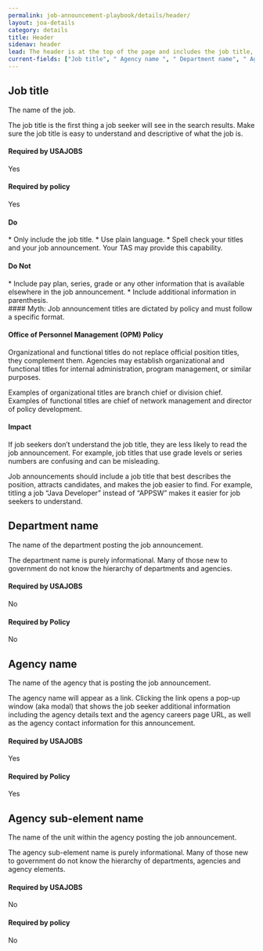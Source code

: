 ```yaml
---
permalink: job-announcement-playbook/details/header/
layout: joa-details
category: details
title: Header
sidenav: header
lead: The header is at the top of the page and includes the job title, as well as the department and agency posting the job.
current-fields: ["Job title", " Agency name ", " Department name", " Agency element" ]
---
```


## Job title

The name of the job.

The job title is the first thing a job seeker will see in the search results. Make sure the job title is easy to understand and descriptive of what the job is.

<div class="usajobs-recruitment-joa-playbook-details__container">
<div class="usajobs-recruitment-joa-playbook-details__required-by-usajobs">
  <h4>Required by USAJOBS</h4>
  <p>Yes</p>
</div>
<div class="usajobs-recruitment-joa-playbook-details__required-by-policy">
  <h4>Required by policy</h4>
  <p>Yes</p>
</div>
</div>

<div class="usajobs-recruitment-joa-playbook-details__container">
<div class="usajobs-recruitment-joa-playbook-details__do">
  <h4><span class="fa fa-check"></span> Do</h4>
  * Only include the job title.
  * Use plain language.
  * Spell check your titles and your job announcement. Your TAS may provide this capability.
</div>
<div class="usajobs-recruitment-joa-playbook-details__do-not">
  <h4><span class="fa fa-times"></span> Do Not</h4>
  * Include pay plan, series, grade or any other information that is available elsewhere in the job announcement.
  * Include additional information in parenthesis.
</div>
</div>

<div class="usajobs-recruitment-joa-playbook-details__myth">
#### Myth: Job announcement titles are dictated by policy and must follow a specific format.

<div class="usajobs-recruitment-joa-playbook-details__container">
<div class="usajobs-recruitment-joa-playbook-details__do">
  <h4>Office of Personnel Management (OPM) Policy</h4>
  <p>
    Organizational and functional titles do not replace official position titles, they complement them. Agencies may establish organizational and functional titles for internal administration, program management, or similar purposes.
  </p>
  <p>
    Examples of organizational titles are branch chief or division chief. Examples of functional titles are chief of network management and director of policy development.
  </p>
</div>
<div class="usajobs-recruitment-joa-playbook-details__do-not">
  <h4>Impact</h4>
  <p>
    If job seekers don’t understand the job title, they are less likely to read the job announcement. For example, job titles that use grade levels or series numbers are confusing and can be misleading.
  </p>
  <p>
    Job announcements should include a job title that best describes the position, attracts candidates, and makes the job easier to find. For example, titling a job “Java Developer” instead of “APPSW” makes it easier for job seekers to understand.
  </p>
</div>
</div>
</div>

## Department name

The name of the department posting the job announcement.

The department name is purely informational. Many of those new to government do not know the hierarchy of departments and agencies.

<div class="usajobs-recruitment-joa-playbook-details__container">
<div class="usajobs-recruitment-joa-playbook-details__required-by-usajobs">
  <h4>Required by USAJOBS</h4>
  <p>No</p>
</div>
<div class="usajobs-recruitment-joa-playbook-details__required-by-policy">
  <h4>Required by Policy</h4>
  <p>No</p>
</div>
</div>

## Agency name

The name of the agency that is posting the job announcement.

The agency name will appear as a link. Clicking the link opens a pop-up window (aka modal) that shows the job seeker additional information including the agency details text and the agency careers page URL, as well as the agency contact information for this announcement.

<div class="usajobs-recruitment-joa-playbook-details__container">
<div class="usajobs-recruitment-joa-playbook-details__required-by-usajobs">
  <h4>Required by USAJOBS</h4>
  <p>Yes</p>
</div>
<div class="usajobs-recruitment-joa-playbook-details__required-by-policy">
  <h4>Required by Policy</h4>
  <p>Yes</p>
</div>
</div>

## Agency sub-element name 

The name of the unit within the agency posting the job announcement. 

The agency sub-element name is purely informational. Many of those new to government do not know the hierarchy of departments, agencies and agency elements. 

<div class="usajobs-recruitment-joa-playbook-details__container">
<div class="usajobs-recruitment-joa-playbook-details__required-by-usajobs">
  <h4>Required by USAJOBS</h4>
  <p>No</p>
</div>
<div class="usajobs-recruitment-joa-playbook-details__required-by-policy">
  <h4>Required by policy</h4>
  <p>No</p>
</div>
</div>
